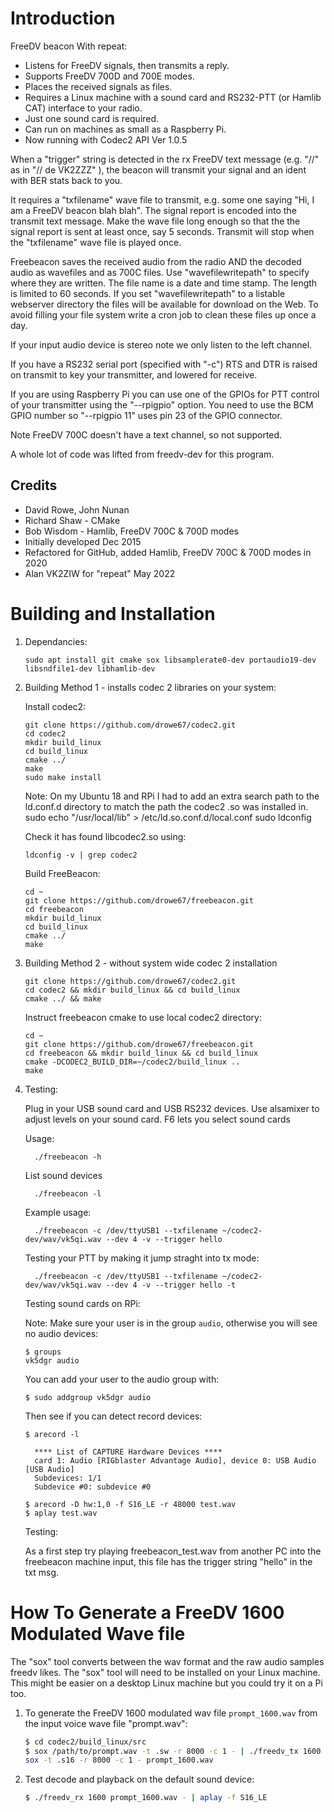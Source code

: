# Introduction

FreeDV beacon With repeat:
+ Listens for FreeDV signals, then transmits a reply.
+ Supports FreeDV 700D and 700E modes.
+ Places the received signals as files.
+ Requires a Linux machine with a sound card and RS232-PTT (or Hamlib CAT) interface to your radio.
+ Just one sound card is required.
+ Can run on machines as small as a Raspberry Pi.
+ Now running with Codec2 API Ver 1.0.5

When a "trigger" string is detected in the rx FreeDV text message (e.g. "//" as in "// de VK2ZZZ" ), the beacon will transmit your signal and an ident with BER stats back to you.

It requires a "txfilename" wave file to transmit, e.g. some one saying "Hi, I am a FreeDV beacon blah blah".  The signal report is encoded into the transmit text message.  Make the wave file long enough so that the the signal report is sent at least once, say 5 seconds. Transmit will stop when the "txfilename" wave file is played once.

Freebeacon saves the received audio from the radio AND the decoded audio as wavefiles and as 700C files.  Use "wavefilewritepath" to specify where they are written.  The file name is a date and time stamp. The length is limited to 60 seconds. If you set "wavefilewritepath" to a listable webserver directory the files will be available for download on the Web.  To avoid filling your file system write a cron job to clean these files up once a day.

If your input audio device is stereo note we only listen to the left channel.

If you have a RS232 serial port (specified with "-c") RTS and DTR is raised on transmit to key your transmitter, and lowered for receive.

If you are using Raspberry Pi you can use one of the GPIOs for PTT control of your transmitter using the "--rpigpio" option.  You need to use the BCM GPIO number so "--rpigpio 11" uses pin 23 of the GPIO connector.

Note FreeDV 700C doesn't have a text channel, so not supported.

A whole lot of code was lifted from freedv-dev for this program.

## Credits

+ David Rowe, John Nunan
+ Richard Shaw - CMake
+ Bob Wisdom - Hamlib, FreeDV 700C & 700D modes
+ Initially developed Dec 2015
+ Refactored for GitHub, added Hamlib, FreeDV 700C & 700D modes in 2020
+ Alan VK2ZIW for "repeat" May 2022

# Building and Installation

1. Dependancies:
   ```
   sudo apt install git cmake sox libsamplerate0-dev portaudio19-dev libsndfile1-dev libhamlib-dev
   ```
   
1. Building Method 1 - installs codec 2 libraries on your system:

   Install codec2:
    ```
    git clone https://github.com/drowe67/codec2.git
    cd codec2
    mkdir build_linux
    cd build_linux
    cmake ../
    make
    sudo make install
    ```
    Note: On my Ubuntu 18 and RPi I had to add an extra search path to the
    ld.conf.d directory to match the path the codec2 .so was installed in.
    sudo echo "/usr/local/lib" > /etc/ld.so.conf.d/local.conf
    sudo ldconfig

    Check it has found libcodec2.so using:
    ```
    ldconfig -v | grep codec2
    ```
    
    Build FreeBeacon:
    ```
    cd ~
    git clone https://github.com/drowe67/freebeacon.git
    cd freebeacon
    mkdir build_linux
    cd build_linux
    cmake ../
    make
    ```

1. Building Method 2 - without system wide codec 2 installation
   ```
   git clone https://github.com/drowe67/codec2.git
   cd codec2 && mkdir build_linux && cd build_linux
   cmake ../ && make
   ```

   Instruct freebeacon cmake to use local codec2 directory:
     ```
    cd ~
    git clone https://github.com/drowe67/freebeacon.git
    cd freebeacon && mkdir build_linux && cd build_linux
    cmake -DCODEC2_BUILD_DIR=~/codec2/build_linux ..
    make
    ```
  
1. Testing:

    Plug in your USB sound card and USB RS232 devices.  Use alsamixer
    to adjust levels on your sound card. F6 lets you select sound cards

    Usage:
    ```
      ./freebeacon -h
    ```
    
    List sound devices
    ```
      ./freebeacon -l
    ```
    
    Example usage:
    ```
      ./freebeacon -c /dev/ttyUSB1 --txfilename ~/codec2-dev/wav/vk5qi.wav --dev 4 -v --trigger hello
    ```
    
    Testing your PTT by making it jump straght into tx mode:
    ```
      ./freebeacon -c /dev/ttyUSB1 --txfilename ~/codec2-dev/wav/vk5qi.wav --dev 4 -v --trigger hello -t
    ```
    
    Testing sound cards on RPi:
    
      Note: Make sure your user is in the group ```audio```, otherwise you will see no audio devices:
      ```
      $ groups
      vk5dgr audio
      ```
      You can add your user to the audio group with:
      ```
      $ sudo addgroup vk5dgr audio
      ```
      
      Then see if you can detect record devices:
      ```
      $ arecord -l
        
        **** List of CAPTURE Hardware Devices ****
        card 1: Audio [RIGblaster Advantage Audio], device 0: USB Audio [USB Audio]
        Subdevices: 1/1
        Subdevice #0: subdevice #0

      $ arecord -D hw:1,0 -f S16_LE -r 48000 test.wav
      $ aplay test.wav
      ```
      
    Testing:

      As a first step try playing freebeacon_test.wav from another PC into the freebeacon machine input, this file has the trigger string "hello" in the txt msg.

# How To Generate a FreeDV 1600 Modulated Wave file

The "sox" tool converts between the wav format and the raw audio samples freedv likes.  The "sox" tool will need to be installed on your Linux machine.  This might be easier on a desktop Linux machine but you could try it on a Pi too.

1. To generate the FreeDV 1600 modulated wav file ```prompt_1600.wav``` from the input voice wave file "prompt.wav":
   
   ```sh
   $ cd codec2/build_linux/src
   $ sox /path/to/prompt.wav -t .sw -r 8000 -c 1 - | ./freedv_tx 1600 - - |
   sox -t .s16 -r 8000 -c 1 - prompt_1600.wav
   ```

1. Test decode and playback on the default sound device:

   ```sh
   $ ./freedv_rx 1600 prompt_1600.wav - | aplay -f S16_LE
   ```

